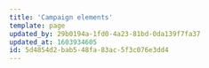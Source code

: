 ```yaml
---
title: 'Campaign elements'
template: page
updated_by: 29b0194a-1fd0-4a23-81bd-0da139f7fa37
updated_at: 1603934605
id: 5d4854d2-bab5-48fa-83ac-5f3c076e3dd4
---
```

